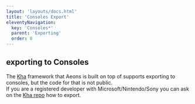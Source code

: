 ```yaml
---
layout: 'layouts/docs.html'
title: 'Consoles Export'
eleventyNavigation:
  key: 'Consoles*'
  parent: 'Exporting'
  order: 8
---
```


## exporting to Consoles
The [Kha](https://github.com/Kode/Kha) framework that Aeons is built on top of supports exporting to consoles, but the code for that is not public.  
If you are a registered developer with Microsoft/Nintendo/Sony you can ask on the [Kha repo](https://github.com/Kode/Kha/discussions) how to export.